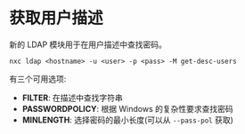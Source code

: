 # 获取用户描述

新的 LDAP 模块用于在用户描述中查找密码。

```
nxc ldap <hostname> -u <user> -p <pass> -M get-desc-users
```

有三个可用选项:

* **FILTER**: 在描述中查找字符串
* **PASSWORDPOLICY**: 根据 Windows 的复杂性要求查找密码
* **MINLENGTH**: 选择密码的最小长度(可以从 `--pass-pol` 获取)

